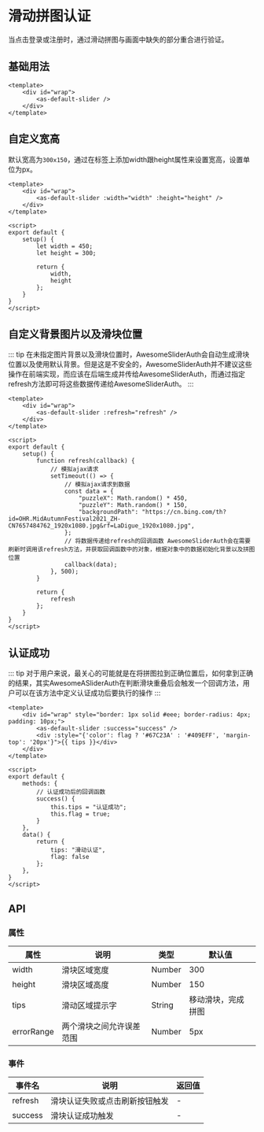 # 滑动拼图认证
当点击登录或注册时，通过滑动拼图与画面中缺失的部分重合进行验证。
## 基础用法
<CodeRun auto editable>

```vue
<template>
    <div id="wrap">
        <as-default-slider />
    </div>
</template>
```

</CodeRun>

## 自定义宽高
默认宽高为`300x150`，通过在标签上添加width跟height属性来设置宽高，设置单位为px。

<CodeRun auto editable="true">

```vue
<template>
    <div id="wrap">
        <as-default-slider :width="width" :height="height" />
    </div>
</template>

<script>
export default {
    setup() {
        let width = 450;
        let height = 300;

        return {
            width,
            height
        };
    }
}
</script>
```

</CodeRun>

## 自定义背景图片以及滑块位置
::: tip
在未指定图片背景以及滑块位置时，AwesomeSliderAuth会自动生成滑块位置以及使用默认背景。但是这是不安全的，AwesomeSliderAuth并不建议这些操作在前端实现，而应该在后端生成并传给AwesomeSliderAuth，而通过指定refresh方法即可将这些数据传递给AwesomeSliderAuth。
:::

<CodeRun auto editable="true">

```vue
<template>
    <div id="wrap">
        <as-default-slider :refresh="refresh" />
    </div>
</template>

<script>
export default {
    setup() {
        function refresh(callback) {
            // 模拟ajax请求
            setTimeout(() => {
                // 模拟ajax请求到数据
                const data = {
                    "puzzleX": Math.random() * 450,
                    "puzzleY": Math.random() * 150,
                    "backgroundPath": "https://cn.bing.com/th?id=OHR.MidAutumnFestival2021_ZH-CN7657484762_1920x1080.jpg&rf=LaDigue_1920x1080.jpg",
                };
                // 将数据传递给refresh的回调函数 AwesomeSliderAuth会在需要刷新时调用该refresh方法，并获取回调函数中的对象，根据对象中的数据初始化背景以及拼图位置
                callback(data);
            }, 500);
        }

        return {
            refresh
        };
    }
}
</script>
```

</CodeRun>

## 认证成功
::: tip
对于用户来说，最关心的可能就是在将拼图拉到正确位置后，如何拿到正确的结果，其实AwesomeASliderAuth在判断滑块重叠后会触发一个回调方法，用户可以在该方法中定义认证成功后要执行的操作
:::

<CodeRun auto editable="true">

```vue
<template>
    <div id="wrap" style="border: 1px solid #eee; border-radius: 4px; padding: 10px;">
        <as-default-slider :success="success" />
        <div :style="{'color': flag ? '#67C23A' : '#409EFF', 'margin-top': '20px'}">{{ tips }}</div>
    </div>
</template>

<script>
export default {
    methods: {
        // 认证成功后的回调函数
        success() {
            this.tips = "认证成功";
            this.flag = true;
        }
    },
    data() {
        return {
            tips: "滑动认证",
            flag: false
        };
    },
}
</script>
```

</CodeRun>

## API
### 属性
| 属性          | 说明         | 类型    | 默认值 |
| ------------- | ------------ | ------- | ------ |
| width         | 滑块区域宽度  | Number  | 300  |
| height        | 滑块区域高度  | Number  | 150  |
| tips          | 滑动区域提示字| String  | 移动滑块，完成拼图      |
| errorRange    | 两个滑块之间允许误差范围 | Number | 5px |

### 事件
| 事件名  | 说明             | 返回值 |
| ------- | ---------------- | ------ |
| refresh | 滑块认证失败或点击刷新按钮触发 | -   |
| success | 滑块认证成功触发 | - |
